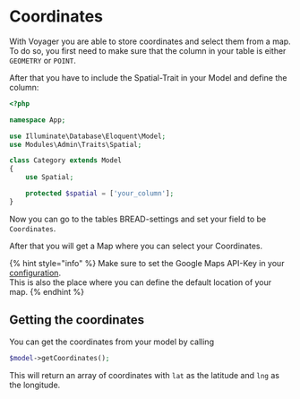 # Coordinates

With Voyager you are able to store coordinates and select them from a map.  
To do so, you first need to make sure that the column in your table is either `GEOMETRY` or `POINT`.

After that you have to include the Spatial-Trait in your Model and define the column:

```php
<?php

namespace App;

use Illuminate\Database\Eloquent\Model;
use Modules\Admin\Traits\Spatial;

class Category extends Model
{
    use Spatial;

    protected $spatial = ['your_column'];
}
```

Now you can go to the tables BREAD-settings and set your field to be `Coordinates`.

After that you will get a Map where you can select your Coordinates.

{% hint style="info" %}
Make sure to set the Google Maps API-Key in your [configuration](../getting-started/configurations.md#google-maps).  
This is also the place where you can define the default location of your map.
{% endhint %}

## Getting the coordinates

You can get the coordinates from your model by calling

```php
$model->getCoordinates();
```

This will return an array of coordinates with `lat` as the latitude and `lng` as the longitude.

